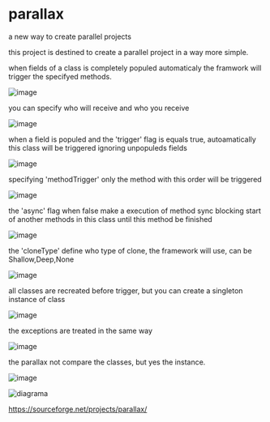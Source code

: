 # parallax
a new way to create parallel projects

this project is destined to create a parallel project in a way more simple.

when fields of a class is completely populed automaticaly the framwork will trigger the specifyed methods.

![image](https://user-images.githubusercontent.com/67382564/186205220-b2937696-031e-403c-89b5-c7c84341befb.png)

you can specify who will receive and  who you receive

![image](https://user-images.githubusercontent.com/67382564/186206204-3463713c-e5e7-4658-ba0c-2635fdad0997.png)

when a field is populed and the 'trigger' flag is equals  true, autoamatically this class will be triggered  ignoring unpopuleds fields

![image](https://user-images.githubusercontent.com/67382564/186209596-eee350d9-f093-4b55-b1d0-2cd541b745b9.png)

specifying 'methodTrigger' only the method with this order will be triggered

![image](https://user-images.githubusercontent.com/67382564/186209910-7438ec89-c3d5-4594-8ce5-847ee8085214.png)

the 'async' flag when false make a execution of method sync blocking start of another methods in this class until this method be finished

![image](https://user-images.githubusercontent.com/67382564/186211635-0c47931b-479a-4fd8-8ab7-5f87098ddc85.png)

the 'cloneType' define who type of clone, the framework will use, can be Shallow,Deep,None

![image](https://user-images.githubusercontent.com/67382564/186212867-cad16b22-d011-4117-8536-b1de980498b1.png)

all classes are recreated before trigger, but you can create a singleton instance of class

![image](https://user-images.githubusercontent.com/67382564/186206736-84dc15da-b54a-4182-9aac-618a0400e1cc.png)

the exceptions are treated in the same way

![image](https://user-images.githubusercontent.com/67382564/186207647-0f5d4e7c-2e62-4d7a-906d-6a6378aa0006.png)

the parallax not compare the classes, but yes the instance.

![image](https://user-images.githubusercontent.com/67382564/186208362-3f45e9dd-60f1-4f88-993c-6002a47e57af.png)


![diagrama](https://user-images.githubusercontent.com/67382564/186203859-3a7e8651-1f90-432c-9ff4-25f8173531bf.png)



https://sourceforge.net/projects/parallax/
